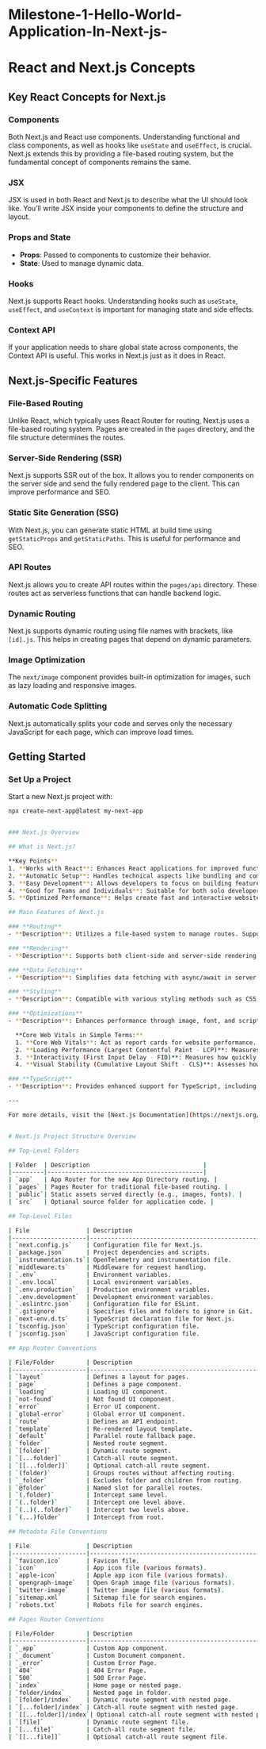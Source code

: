 # Milestone-1-Hello-World-Application-In-Next-js-
# React and Next.js Concepts

## Key React Concepts for Next.js

### Components
Both Next.js and React use components. Understanding functional and class components, as well as hooks like `useState` and `useEffect`, is crucial. Next.js extends this by providing a file-based routing system, but the fundamental concept of components remains the same.

### JSX
JSX is used in both React and Next.js to describe what the UI should look like. You’ll write JSX inside your components to define the structure and layout.

### Props and State
- **Props**: Passed to components to customize their behavior.
- **State**: Used to manage dynamic data.

### Hooks
Next.js supports React hooks. Understanding hooks such as `useState`, `useEffect`, and `useContext` is important for managing state and side effects.

### Context API
If your application needs to share global state across components, the Context API is useful. This works in Next.js just as it does in React.

## Next.js-Specific Features

### File-Based Routing
Unlike React, which typically uses React Router for routing, Next.js uses a file-based routing system. Pages are created in the `pages` directory, and the file structure determines the routes.

### Server-Side Rendering (SSR)
Next.js supports SSR out of the box. It allows you to render components on the server side and send the fully rendered page to the client. This can improve performance and SEO.

### Static Site Generation (SSG)
With Next.js, you can generate static HTML at build time using `getStaticProps` and `getStaticPaths`. This is useful for performance and SEO.

### API Routes
Next.js allows you to create API routes within the `pages/api` directory. These routes act as serverless functions that can handle backend logic.

### Dynamic Routing
Next.js supports dynamic routing using file names with brackets, like `[id].js`. This helps in creating pages that depend on dynamic parameters.

### Image Optimization
The `next/image` component provides built-in optimization for images, such as lazy loading and responsive images.

### Automatic Code Splitting
Next.js automatically splits your code and serves only the necessary JavaScript for each page, which can improve load times.

## Getting Started

### Set Up a Project
Start a new Next.js project with:
```bash
npx create-next-app@latest my-next-app


### Next.js Overview

## What is Next.js?

**Key Points**
1. **Works with React**: Enhances React applications for improved functionality.
2. **Automatic Setup**: Handles technical aspects like bundling and compiling automatically.
3. **Easy Development**: Allows developers to focus on building features rather than setup.
4. **Good for Teams and Individuals**: Suitable for both solo developers and larger teams.
5. **Optimized Performance**: Helps create fast and interactive websites.

## Main Features of Next.js

### **Routing**
- **Description**: Utilizes a file-based system to manage routes. Supports layouts, nested routes, loading states, and error handling.

### **Rendering**
- **Description**: Supports both client-side and server-side rendering. Offers static and dynamic rendering with optimizations for performance using Edge and Node.js.

### **Data Fetching**
- **Description**: Simplifies data fetching with async/await in server components. Includes features for request memoization, data caching, and revalidation.

### **Styling**
- **Description**: Compatible with various styling methods such as CSS Modules, Tailwind CSS, and CSS-in-JS.

### **Optimizations**
- **Description**: Enhances performance through image, font, and script optimizations to improve Core Web Vitals and user experience.

  **Core Web Vitals in Simple Terms:**
  1. **Core Web Vitals**: Act as report cards for website performance.
  2. **Loading Performance (Largest Contentful Paint - LCP)**: Measures how quickly the main content of the page appears.
  3. **Interactivity (First Input Delay - FID)**: Measures how quickly the site responds to user actions.
  4. **Visual Stability (Cumulative Layout Shift - CLS)**: Assesses how much the content shifts around as the page loads.

### **TypeScript**
- **Description**: Provides enhanced support for TypeScript, including better type checking, faster compilation, and support for custom plugins.

---

For more details, visit the [Next.js Documentation](https://nextjs.org/docs).


# Next.js Project Structure Overview

## Top-Level Folders

| Folder  | Description                                |
|---------|--------------------------------------------|
| `app`   | App Router for the new App Directory routing. |
| `pages` | Pages Router for traditional file-based routing. |
| `public`| Static assets served directly (e.g., images, fonts). |
| `src`   | Optional source folder for application code. |

## Top-Level Files

| File                | Description                                                      |
|---------------------|------------------------------------------------------------------|
| `next.config.js`    | Configuration file for Next.js.                                 |
| `package.json`      | Project dependencies and scripts.                                |
| `instrumentation.ts`| OpenTelemetry and instrumentation file.                          |
| `middleware.ts`     | Middleware for request handling.                                |
| `.env`              | Environment variables.                                          |
| `.env.local`        | Local environment variables.                                    |
| `.env.production`   | Production environment variables.                                |
| `.env.development`  | Development environment variables.                               |
| `.eslintrc.json`    | Configuration file for ESLint.                                  |
| `.gitignore`        | Specifies files and folders to ignore in Git.                    |
| `next-env.d.ts`     | TypeScript declaration file for Next.js.                        |
| `tsconfig.json`     | TypeScript configuration file.                                  |
| `jsconfig.json`     | JavaScript configuration file.                                  |

## App Router Conventions

| File/Folder         | Description                                                 |
|---------------------|-------------------------------------------------------------|
| `layout`            | Defines a layout for pages.                                |
| `page`              | Defines a page component.                                  |
| `loading`           | Loading UI component.                                      |
| `not-found`         | Not found UI component.                                    |
| `error`             | Error UI component.                                        |
| `global-error`      | Global error UI component.                                 |
| `route`             | Defines an API endpoint.                                   |
| `template`          | Re-rendered layout template.                               |
| `default`           | Parallel route fallback page.                              |
| `folder`            | Nested route segment.                                      |
| `[folder]`          | Dynamic route segment.                                     |
| `[...folder]`       | Catch-all route segment.                                   |
| `[[...folder]]`     | Optional catch-all route segment.                          |
| `(folder)`          | Groups routes without affecting routing.                   |
| `_folder`           | Excludes folder and children from routing.                  |
| `@folder`           | Named slot for parallel routes.                            |
| `(.folder)`         | Intercept same level.                                      |
| `(..folder)`        | Intercept one level above.                                 |
| `(..)(..folder)`    | Intercept two levels above.                                |
| `(...)folder`       | Intercept from root.                                       |

## Metadata File Conventions

| File                | Description                                                |
|---------------------|------------------------------------------------------------|
| `favicon.ico`       | Favicon file.                                              |
| `icon`              | App icon file (various formats).                          |
| `apple-icon`        | Apple app icon file (various formats).                    |
| `opengraph-image`   | Open Graph image file (various formats).                  |
| `twitter-image`     | Twitter image file (various formats).                     |
| `sitemap.xml`       | Sitemap file for search engines.                          |
| `robots.txt`        | Robots file for search engines.                           |

## Pages Router Conventions

| File/Folder         | Description                                                 |
|---------------------|-------------------------------------------------------------|
| `_app`              | Custom App component.                                      |
| `_document`         | Custom Document component.                                 |
| `_error`            | Custom Error Page.                                         |
| `404`               | 404 Error Page.                                            |
| `500`               | 500 Error Page.                                            |
| `index`             | Home page or nested page.                                  |
| `folder/index`      | Nested page in folder.                                    |
| `[folder]/index`    | Dynamic route segment with nested page.                   |
| `[...folder]/index` | Catch-all route segment with nested page.                 |
| `[[...folder]]/index`| Optional catch-all route segment with nested page.        |
| `[file]`            | Dynamic route segment file.                               |
| `[...file]`         | Catch-all route segment file.                             |
| `[[...file]]`       | Optional catch-all route segment file.                    |

